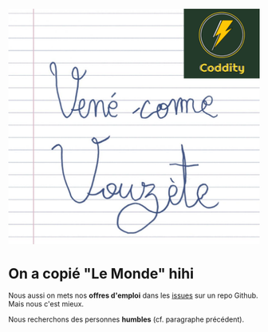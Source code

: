 ![Screenshot](venez-come-vouzete.png)

# On a copié "Le Monde" hihi

Nous aussi on mets nos **offres d'emploi** dans les [issues](https://github.com/CoddityTeam/crew/issues) sur un repo Github. Mais nous c'est mieux. 

Nous recherchons des personnes **humbles** (cf. paragraphe précédent).